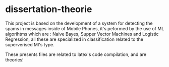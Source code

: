# dissertation-theorie
This project is based on the development of a system for detecting the spams in messages inside of Mobile Phones, it's peformed by the use of ML algorihtms which are : Naive Bayes, Supper Vector Machines and Logistic Regression, all these are specialized in classification related to the superverised Ml's type.

These presents files are related to latex's code compilation, and are theories!
